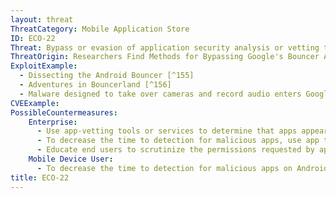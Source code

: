 ```yaml
---
layout: threat
ThreatCategory: Mobile Application Store
ID: ECO-22
Threat: Bypass or evasion of application security analysis or vetting techniques to sneak an app into the store
ThreatOrigin: Researchers Find Methods for Bypassing Google's Bouncer Android Security [^151]
ExploitExample:
  - Dissecting the Android Bouncer [^155]
  - Adventures in Bouncerland [^156]
  - Malware designed to take over cameras and record audio enters Google Play [^99]
CVEExample:
PossibleCountermeasures:
    Enterprise:
      - Use app-vetting tools or services to determine that apps appear free of malicious behaviors or vulnerabilities prior to authorizing their use.
      - To decrease the time to detection for malicious apps, use app threat intelligence services to detect malicious apps installed on devices
      - Educate end users to scrutinize the permissions requested by apps, particularly if an updated version requests significantly different permissions than previous ones.
    Mobile Device User:
      - To decrease the time to detection for malicious apps on Android devices, use Android Verify Apps feature.
title: ECO-22
---
```


